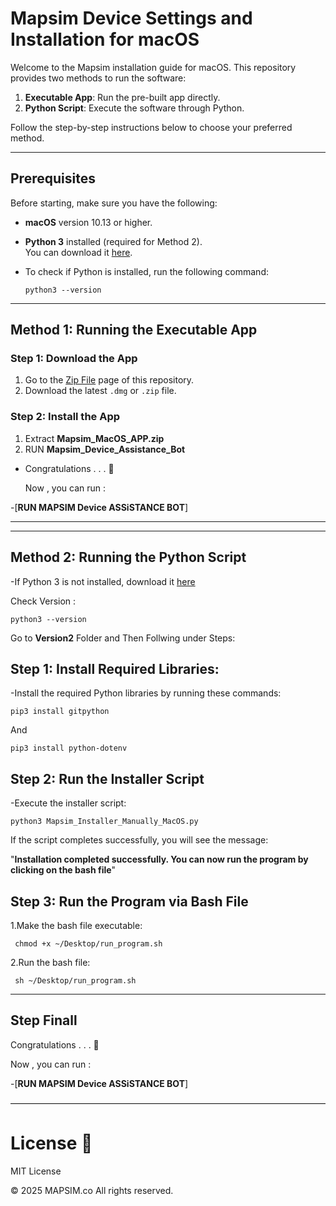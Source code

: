 # Mapsim Device Settings and Installation for macOS

Welcome to the Mapsim installation guide for macOS. This repository provides two methods to run the software:

1. **Executable App**: Run the pre-built app directly.
2. **Python Script**: Execute the software through Python.

Follow the step-by-step instructions below to choose your preferred method.

---
## Prerequisites

Before starting, make sure you have the following:

- **macOS** version 10.13 or higher.
- **Python 3** installed (required for Method 2).  
  You can download it [here](https://www.python.org/downloads/).
  
- To check if Python is installed, run the following command:

      python3 --version
  
---

## Method 1: Running the Executable App

### Step 1: Download the App
1. Go to the [Zip File](https://github.com/MAPSIM-co/Mapsim_Device_Settings_And_Installation_For_MACOS/archive/refs/heads/main.zip) page of this repository.
2. Download the latest `.dmg` or `.zip` file.

### Step 2: Install the App
1. Extract **Mapsim_MacOS_APP.zip**
2. RUN **Mapsim_Device_Assistance_Bot**

  - Congratulations . . . 🎉

    Now , you can run :

   -[**RUN MAPSIM Device ASSiSTANCE BOT**]
   
---
---

## Method 2: Running the Python Script

-If Python 3 is not installed, download it [here](https://www.python.org/downloads/)

Check Version :

    python3 --version

Go to **Version2** Folder and Then Follwing under Steps:


## Step 1: Install Required Libraries:

-Install the required Python libraries by running these commands:

    pip3 install gitpython
    
And

    pip3 install python-dotenv

## Step 2: Run the Installer Script

-Execute the installer script:

    python3 Mapsim_Installer_Manually_MacOS.py
    
If the script completes successfully, you will see the message:

"**Installation completed successfully. You can now run the program by clicking on the bash file**" 


## Step 3: Run the Program via Bash File


1.Make the bash file executable:

     chmod +x ~/Desktop/run_program.sh

2.Run the bash file:

     sh ~/Desktop/run_program.sh
  
---

## Step Finall 

  Congratulations . . . 🎉

  Now , you can run :

   -[**RUN MAPSIM Device ASSiSTANCE BOT**]

————————————————————————————————————

# License 📝

MIT License

&copy; 2025 MAPSIM.co  All rights reserved.

